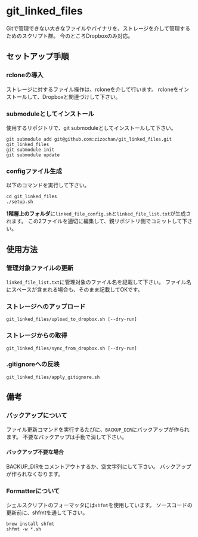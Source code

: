 # git_linked_files
Gitで管理できない大きなファイルやバイナリを、ストレージを介して管理するためのスクリプト群。
今のところDropboxのみ対応。

## セットアップ手順

### rcloneの導入
ストレージに対するファイル操作は、rcloneを介して行います。
rcloneをインストールして、Dropboxと関連づけして下さい。

### submoduleとしてインストール
使用するリポジトリで、git submoduleとしてインストールして下さい。

```
git submodule add git@github.com:zizochan/git_linked_files.git git_linked_files
git submodule init
git submodule update
```

### configファイル生成
以下のコマンドを実行して下さい。

```
cd git_linked_files
./setup.sh
```

**1階層上のフォルダ**に`linked_file_config.sh`と`linked_file_list.txt`が生成されます。
この2ファイルを適切に編集して、親リポジトリ側でコミットして下さい。

## 使用方法

### 管理対象ファイルの更新
`linked_file_list.txt`に管理対象のファイル名を記載して下さい。
ファイル名にスペースが含まれる場合も、そのまま記載してOKです。

### ストレージへのアップロード
```
git_linked_files/upload_to_dropbox.sh [--dry-run]
```

### ストレージからの取得
```
git_linked_files/sync_from_dropbox.sh [--dry-run]
```

### .gitignoreへの反映
```
git_linked_files/apply_gitignore.sh
```

## 備考

### バックアップについて
ファイル更新コマンドを実行するたびに、`BACKUP_DIR`にバックアップが作られます。
不要なバックアップは手動で消して下さい。

#### バックアップ不要な場合
BACKUP_DIRをコメントアウトするか、空文字列にして下さい。
バックアップが作られなくなります。

### Formatterについて
シェルスクリプトのフォーマッタには`shfmt`を使用しています。
ソースコードの更新前に、shfmtを通して下さい。

```
brew install shfmt
shfmt -w *.sh
```

